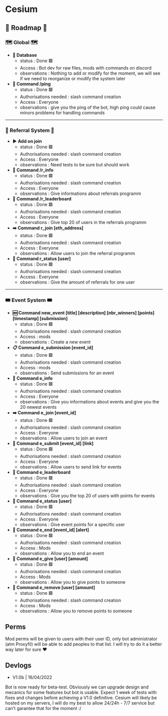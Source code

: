 # Cesium

## 📅 Roadmap 📅

### 🗺️ Global 🗺️

- **📁 Database**
    - status : Done 🟩
    - Access : Bot dev for raw files, mods with commands on discord
    - observations : Nothing to add or modify for the moment, we will see if we need to reorganize or modify the system later
- **📡 Command /ping**
    - status : Done 🟩
    - Authorisations needed : slash command creation
    - Access : Everyone
    - observations : give you the ping of the bot, high ping could cause minors problems for handling commands
----

### 📝 Referral System 📝

- **▶️ Add on join**
    - status : Done 🟩
    - Authorisations needed : slash command creation
    - Access : Everyone
    - observations : Need tests to be sure but should work
- **📰 Command /r_info**
    - status : Done 🟩
    - Authorisations needed : slash command creation
    - Access : Everyone
    - observations : Give informations about referrals programm
- **🥇 Command /r_leaderboard**
    - status : Done 🟩
    - Authorisations needed : slash command creation
    - Access : Everyone
    - observations : Give top 20 of users in the referrals programm
- **➡️ Command r_join [eth_address]**
    - status : Done 🟩
    - Authorisations needed : slash command creation
    - Access : Everyone
    - observations : Allow users to join the referral programm
- **📃 Command r_status [user]**
    - status : Done 🟩
    - Authorisations needed : slash command creation
    - Access : Everyone
    - observations : Give the amount of referrals for one user

----

### 🎟️ Event System 🎟️

- **🆕 Command new_event [title] [description] [nbr_winners] [points] [timestamp] [submission]**
    - status : Done 🟩
    - Authorisations needed : slash command creation
    - Access : mods
    - observations : Create a new event
- **📋 Command e_submission [event_id]**
    - status : Done 🟩
    - Authorisations needed : slash command creation
    - Access : mods
    - observations : Send submissions for an event
- **📰 Command e_info**
    - status : Done 🟩
    - Authorisations needed : slash command creation
    - Access : Everyone
    - observations : Give you informations about events and give you the 20 newest events
- **➡️ Command e_join [event_id]**
    - status : Done 🟩
    - Authorisations needed : slash command creation
    - Access : Everyone
    - observations : Allow users to join an event
- **📮 Command e_submit [event_id] [link]**
    - status : Done 🟩
    - Authorisations needed : slash command creation
    - Access : Everyone
    - observations : Allow users to send link for events
- **🥇 Command e_leaderboard**
    - status : Done 🟩
    - Authorisations needed : slash command creation
    - Access : Everyone
    - observations : Give you the top 20 of users with points for events
- **📃 Command e_status [user]**
    - status : Done 🟩
    - Authorisations needed : slash command creation
    - Access : Everyone
    - observations : Give event points for a specific user
- **📃 Command e_end [event_id] [alert]**
    - status : Done 🟩
    - Authorisations needed : slash command creation
    - Access : Mods
    - observations : Allow you to end an event
- **📃 Command e_give [user] [amount]**
    - status : Done 🟩
    - Authorisations needed : slash command creation
    - Access : Mods
    - observations : Allow you to give points to someone
- **📃 Command e_remove [user] [amount]**
    - status : Done 🟩
    - Authorisations needed : slash command creation
    - Access : Mods
    - observations : Allow you to remove points to someone

## Perms

Mod perms will be given to users with their user ID, only bot administrator (atm Proxyfil) will be able to add peoples to that list. I will try to do it a better way later for sure ❤️

## Devlogs

- V1.0b | 16/04/2022

Bot is now ready for beta-test. Obviously we can upgrade design and mecanics for some features but bot is usable. Expect 1 week of tests with fixes and changes before achieving a V1.0 definitive.
Cesium will likely be hosted on my servers, I will do my best to allow 24/24h - 7/7 service but can't garantee that for the moment :/
